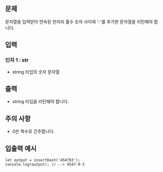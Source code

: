 ## 문제

문자열을 입력받아 연속된 한자리 홀수 숫자 사이에 '-'를 추가한 문자열을 리턴해야 합니다.

## 입력

### 인자 1 : str
- string 타입의 숫자 문자열

## 출력

- string 타입을 리턴해야 합니다.

## 주의 사항
- 0은 짝수로 간주합니다.

## 입출력 예시

```
let output = insertDash('454793');
console.log(output); // --> 4547-9-3
```